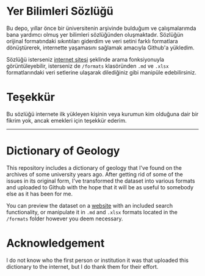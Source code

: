 # Yer Bilimleri Sözlüğü

Bu depo, yıllar önce bir üniversitenin arşivinde bulduğum ve çalışmalarımda bana yardımcı olmuş yer bilimleri sözlüğünden oluşmaktadır. Sözlüğün orijinal formatındaki sıkıntıları giderdim ve veri setini farklı formatlara dönüştürerek, internette yaşamasını sağlamak amacıyla Github'a yükledim. 

Sözlüğü isterseniz [internet sitesi](https://aloglu.github.io/sozluk/) şeklinde arama fonksiyonuyla görüntüleyebilir, isterseniz de `/formats` klasöründen `.md` ve `.xlsx` formatlarındaki veri setlerine ulaşarak dilediğiniz gibi manipüle edebilirsiniz.

# Teşekkür

Bu sözlüğü internete ilk yükleyen kişinin veya kurumun kim olduğuna dair bir fikrim yok, ancak emekleri için teşekkür ederim.

-----

# Dictionary of Geology

This repository includes a dictionary of geology that I've found on the archives of some university years ago. After getting rid of some of the issues in its original form, I've transformed the dataset into various formats and uploaded to Github with the hope that it will be as useful to somebody else as it has been for me.

You can preview the dataset on a [website](https://aloglu.github.io/sozluk/) with an included search functionality, or manipulate it in `.md` and `.xlsx` formats located in the `/formats` folder however you deem necessary.

# Acknowledgement

I do not know who the first person or institution it was that uploaded this dictionary to the internet, but I do thank them for their effort.
